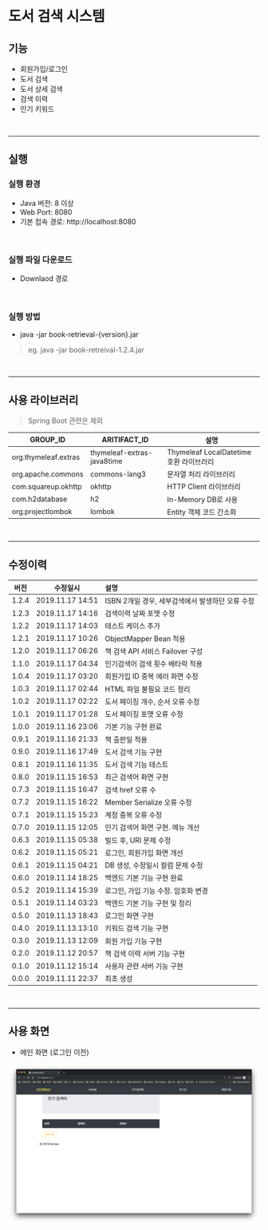# 도서 검색 시스템

## 기능
* 회원가입/로그인
* 도서 검색
* 도서 상세 검색
* 검색 이력
* 인기 키워드

<br />

------------

## 실행

### 실행 환경
* Java 버전: 8 이상
* Web Port: 8080
* 기본 접속 경로: http://localhost:8080

<br />

### 실행 파일 다운로드
* Downlaod 경로

<br />

### 실행 방법
* java -jar book-retrieval-{version}.jar

> eg. java -jar book-retreival-1.2.4.jar

<br />

----------------

## 사용 라이브러리

> Spring Boot 관련은 제외

| GROUP_ID | ARITIFACT_ID | 설명 |
| ---- | ---- | ---- |
| org.thymeleaf.extras | thymeleaf-extras-java8time | Thymeleaf LocalDatetime 호환 라이브러리 |
| org.apache.commons | commons-lang3 | 문자열 처리 라이브러리 |
| com.squareup.okhttp | okhttp | HTTP Client 라이브러리 |
| com.h2database | h2 | In-Memory DB로 사용 |
| org.projectlombok  | lombok | Entity 객체 코드 간소화 |

<br />

--------

## 수정이력

| 버전 | 수정일시 | 설명 |
| :----: | :----: | :---- |
| 1.2.4 | 2019.11.17 14:51 | ISBN 2개일 경우, 세부검색에서 발생하던 오류 수정 |
| 1.2.3 | 2019.11.17 14:16 | 검색이력 날짜 포맷 수정 |
| 1.2.2 | 2019.11.17 14:03 | 테스트 케이스 추가 |
| 1.2.1 | 2019.11.17 10:26 | ObjectMapper Bean 적용 |
| 1.2.0 | 2019.11.17 06:26 | 책 검색 API 서비스 Failover 구성 |
| 1.1.0 | 2019.11.17 04:34 | 인기검색어 검색 횟수 배타락 적용 |
| 1.0.4 | 2019.11.17 03:20 | 회원가입 ID 중복 에러 화면 수정 |
| 1.0.3 | 2019.11.17 02:44 | HTML 파일 불필요 코드 정리 |
| 1.0.2 | 2019.11.17 02:22 | 도서 페이징 개수, 순서 오류 수정 |
| 1.0.1 | 2019.11.17 01:28 | 도서 페이징 포맷 오류 수정 |
| 1.0.0 | 2019.11.16 23:06 | 기본 기능 구현 완료 |
| 0.9.1 | 2019.11.16 21:33 | 책 출판일 적용 |
| 0.9.0 | 2019.11.16 17:49 | 도서 검색 기능 구현 |
| 0.8.1 | 2019.11.16 11:35 | 도서 검색 기능 테스트 |
| 0.8.0 | 2019.11.15 16:53 | 최근 검색어 화면 구현 |
| 0.7.3 | 2019.11.15 16:47 | 검색 href 오류 수 |
| 0.7.2 | 2019.11.15 16:22 | Member Serialize 오류 수정 |
| 0.7.1 | 2019.11.15 15:23 | 계정 중복 오류 수정 |
| 0.7.0 | 2019.11.15 12:05 | 인기 검색어 화면 구현. 메뉴 개선 |
| 0.6.3 | 2019.11.15 05:38 | 빌드 후, URI 문제 수정 |
| 0.6.2 | 2019.11.15 05:21 | 로그인, 회원가입 화면 개선 |
| 0.6.1 | 2019.11.15 04:21 | DB 생성, 수정일시 컬럼 문제 수정 |
| 0.6.0 | 2019.11.14 18:25 | 백엔드 기본 기능 구현 완료 |
| 0.5.2 | 2019.11.14 15:39 | 로그인, 가입 기능 수정. 암호화 변경 |
| 0.5.1 | 2019.11.14 03:23 | 백엔드 기본 기능 구현 및 정리 |
| 0.5.0 | 2019.11.13 18:43 | 로그인 화면 구현 |
| 0.4.0 | 2019.11.13.13:10 | 키워드 검색 기능 구현 |
| 0.3.0 | 2019.11.13 12:09 | 회원 가입 기능 구현 |
| 0.2.0 | 2019.11.12 20:57 | 책 검색 이력 서버 기능 구현 |
| 0.1.0 | 2019.11.12 15:14 | 사용자 관련 서버 기능 구현 |
| 0.0.0 | 2019.11.11 22:37 | 최초 생성 |

<br />

--------------

## 사용 화면

* 메인 화면 (로그인 이전)

![메인화면](/img/screenshot001.png)
